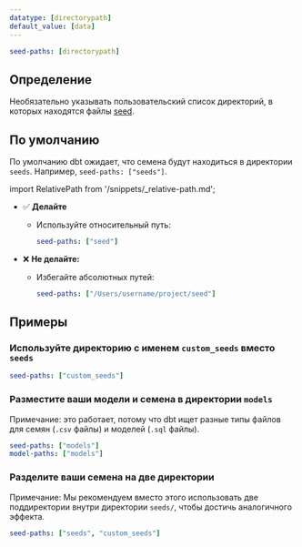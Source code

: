 ```yaml
---
datatype: [directorypath]
default_value: [data]
---
```


<File name='dbt_project.yml'>

```yml
seed-paths: [directorypath]
```

</File>

## Определение
Необязательно указывать пользовательский список директорий, в которых находятся файлы [seed](/docs/build/seeds).

## По умолчанию

По умолчанию dbt ожидает, что семена будут находиться в директории `seeds`. Например, `seed-paths: ["seeds"]`. 

import RelativePath from '/snippets/_relative-path.md';

<RelativePath 
path="seed-paths"
absolute="/Users/username/project/seed"
/>

- ✅ **Делайте**
  - Используйте относительный путь:
    ```yml
    seed-paths: ["seed"]
    ```

- ❌ **Не делайте:**
  - Избегайте абсолютных путей:
    ```yml
    seed-paths: ["/Users/username/project/seed"]
    ```

## Примеры
### Используйте директорию с именем `custom_seeds` вместо `seeds`

<File name='dbt_project.yml'>

```yml
seed-paths: ["custom_seeds"]
```

</File>

### Разместите ваши модели и семена в директории `models`
Примечание: это работает, потому что dbt ищет разные типы файлов для семян (`.csv` файлы) и моделей (`.sql` файлы).

<File name='dbt_project.yml'>

```yml
seed-paths: ["models"]
model-paths: ["models"]
```

</File>

### Разделите ваши семена на две директории
Примечание: Мы рекомендуем вместо этого использовать две поддиректории внутри директории `seeds/`, чтобы достичь аналогичного эффекта.

<File name='dbt_project.yml'>

```yml
seed-paths: ["seeds", "custom_seeds"]
```

</File>